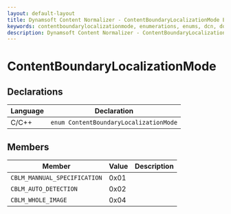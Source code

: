 ```yaml
---
layout: default-layout
title: Dynamsoft Content Normalizer - ContentBoundaryLocalizationMode Enumeration
keywords: contentboundarylocalizationmode, enumerations, enums, dcn, documentation
description: Dynamsoft Content Normalizer - ContentBoundaryLocalizationMode Enumeration
---
```


# ContentBoundaryLocalizationMode

## Declarations

| Language | Declaration |
| -------- | ----------- |
| C/C++ | `enum ContentBoundaryLocalizationMode` |

## Members

| Member | Value | Description |
| ------ | ----- | ----------- |
| `CBLM_MANNUAL_SPECIFICATION` | 0x01 | |
| `CBLM_AUTO_DETECTION` | 0x02 | |
| `CBLM_WHOLE_IMAGE` | 0x04 | |

